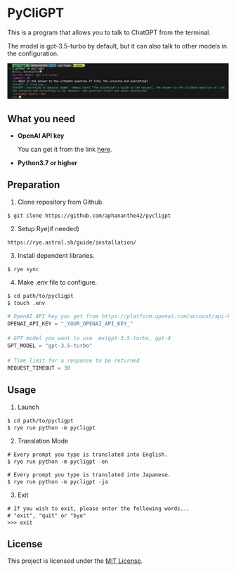 # PyCliGPT

This is a program that allows you to talk to ChatGPT from the terminal.

The model is gpt-3.5-turbo by default, but it can also talk to other models in
the configuration.

![screenshot](https://github.com/aphananthe42/pycligpt/blob/main/Assets/Screenshot.png)

## What you need

- **OpenAI API key**

  You can get it from the link
  [here](https://platform.openai.com/account/api-keys).

- **Python3.7 or higher**

## Preparation

1. Clone repository from Github.

```shell
$ git clone https://github.com/aphananthe42/pycligpt
```

2. Setup Rye(if needed)

```
https://rye.astral.sh/guide/installation/
```

3. Install dependent libraries.

```shell
$ rye sync
```

4. Make .env file to configure.

```shell
$ cd path/to/pycligpt
$ touch .env
```

```python
# OpenAI API key you get from https://platform.openai.com/account/api-keys
OPENAI_API_KEY = "_YOUR_OPENAI_API_KEY_"

# GPT model you want to use  ex)gpt-3.5-turbo, gpt-4
GPT_MODEL = "gpt-3.5-turbo"

# Time limit for a response to be returned
REQUEST_TIMEOUT = 30
```

## Usage

1. Launch

```shell
$ cd path/to/pycligpt
$ rye run python -m pycligpt
```

2. Translation Mode

```shell
# Every prompt you type is translated into English.
$ rye run python -m pycligpt -en
```

```shell
# Every prompt you type is translated into Japanese.
$ rye run python -m pycligpt -ja
```

3. Exit

```shell
# If you wish to exit, please enter the following words...
# "exit", "quit" or "bye"
>>> exit
```

## License

This project is licensed under the
[MIT License](https://github.com/aphananthe42/pycligpt/blob/main/LICENSE).
